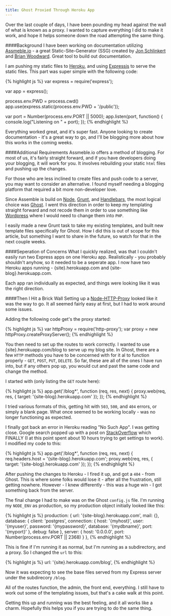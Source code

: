 ```yaml
---
title: Ghost Proxied Through Heroku App
---
```


Over the last couple of days, I have been pounding my head against the wall of what is known as a proxy. I wanted to capture everything I did to make it work, and hope it helps someone down the road attempting the same thing.

####Background
I have been working on documentation utilizing [Assmeble.io](http://www.assemble.io) - a great Static-Site-Generator (SSG) created by [Jon Schlinkert](https://github.com/jonschlinkert) and [Brian Woodward](https://github.com/doowb). Great tool to build out documentation.  

I am pushing my static files to [Heroku](http://www.heroku.com/), and using [Expressjs](http://expressjs.com/) to serve the static files.  This part was super simple with the following code:

{% highlight js %}
var express = require('express');

var app = express();

process.env.PWD = process.cwd()
app.use(express.static(process.env.PWD + '/public'));

var port = Number(process.env.PORT || 5000);
app.listen(port, function() {
  console.log("Listening on " + port);
});
{% endhighlight %}

Everything worked great, and it's super fast. Anyone looking to create documentation - it's a great way to go, and I'll be blogging more about how this works in the coming weeks.

####Additional Requirements
Assmeble.io offers a method of blogging.  For most of us, it's fairly straight forward, and if you have developers doing your blogging, it will work for you.  It involves rebuilding your static `html` files and pushing up the changes.  

For those who are less inclined to create files and push code to a server, you may want to consider an alternative. I found myself needing a blogging platform that required a bit more non-developer love.

Since Assemble is build on [Node](http://nodejs.org/), [Grunt](http://gruntjs.com/), and [Handlebars](http://handlebarsjs.com/), the most logical choice was [Ghost](https://ghost.org/).  I went this direction in order to keep my templating straight forward and not recode them in order to use something like [Wordpress](http://wordpress.org/) where I would need to change them into `PHP`.

I easily made a new Grunt task to take my existing templates, and built new template files specifically for Ghost. How I did this is out of scope for this article, but something I want to share in the future, so watch for that in the next couple weeks.

####Seperation of Concerns
What I quickly realized, was that I couldn't easily run two Express apps on one Heroku app. Realistically - you probably shouldn't anyhow, so it needed to be a seperate app.  I now have two Heroku apps running - {site}.herokuapp.com and {site-blog}.herokuapp.com.

Each app ran individually as expected, and things were looking like it was the right direction.

####Then I Hit a Brick Wall
Setting up a [Node-HTTP-Proxy](https://github.com/nodejitsu/node-http-proxy) looked like it was the way to go.  It all seemed fairly easy at first, but I had to work around some issues.

Adding the following code get's the proxy started:

{% highlight js %}
var httpProxy = require('http-proxy');
var proxy = new httpProxy.createProxyServer();
{% endhighlight %}

You then need to set up the routes to work correctly. I wanted to use {site}.herokuapp.com/blog to serve up my blog site.  In Ghost, there are a few `HTTP` methods you have to be concerned with for it al to function properly - `GET`, `POST`, `PUT`, `DELETE`.  So far, these are all of the ones I have run into, but if any others pop up, you would cut and past the same code and change the method.

I started with (only listing the `GET` route here):

{% highlight js %}
app.get('/blog*', function (req, res, next) {
    proxy.web(req, res, {
        target: '{site-blog}.herokuapp.com'
    });
});
{% endhighlight %}

I tried various formats of this, getting hit with `503`, `500`, and `404` errors, or simply a blank page. What once seemed to be working locally - was no longer functioning as expected.

I finally got back an error in Heroku reading "No Such App". I was getting close. Google search popped up with a post on [StackOverflow](http://stackoverflow.com/questions/6444280/heroku-no-such-app-error-with-node-js-node-http-proxy-module) which FINALLY (I at this point spent about 10 hours trying to get settings to work). I modified my code to this:

{% highlight js %}
app.get('/blog*', function (req, res, next) {
  req.headers.host = '{site-blog}.herokuapp.com';
    proxy.web(req, res, {
        target: '{site-blog}.herokuapp.com'
    });
});
{% endhighlight %}

After pushing the changes to Heroku - I fired it up, and got a `404` - from Ghost. This is where some folks would lose it - after all the frustration, still getting nowhere. However - I knew differently - this was a huge win - I got something back from the server.

The final change I had to make was on the Ghost `config.js` file.  I'm running my `NODE_ENV` as production, so my production object initially looked like this:

{% highlight js %}
production: {
    url: '{site-blog}.herokuapp.com',
    mail: {},
    database: {
        client: 'postgres',
        connection: {
            host: '{myhost}',
            user: '{myuser}',
            password: '{mypassword}',
            database: '{mydbname}',
            port: '{myport}'
        },
        debug: false
    },
    server: {
        host: '0.0.0.0',
        port: Number(process.env.PORT || 2368)
    }
},
{% endhighlight %}

This is fine if I'm running it as normal, but I'm running as a subdirectory, and a proxy. So I changed the `url` to this:

{% highlight js %}
url: '{site}.herokuapp.com/blog',
{% endhighlight %}

Now it was expecting to see the base files served from my Express server under the subdirecory `/blog`.

All of the routes function, the admin, the front end, everything.  I still have to work out some of the templating issues, but that's a cake walk at this point.

Getting this up and running was the best feeling, and it all works like a charm.  Hopefully this helps you if you are trying to do the same thing.  
